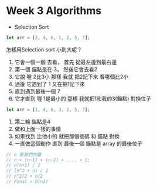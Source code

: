 # Week 3 Algorithms

- Selection Sort

``` javascript
let arr = [3, 4, 6, 1, 2, 5, 7];
```

怎樣用Selection sort 小到大呢？
1. 它會一個一個 去看， 首先 從最左邊到最右邊
2. 第一個 錨點是在 3， 然後它會去看2
3. 它說 喔 2比3小 那樣 我就 把2記下來 看哪個比2小
4. 過後 它遇到了 1 又在把1記下來
5. 直到遇到最後一個 7 
6. 它才直到 喔 1是最小的 那樣 我就把1和我的3(錨點) 對換位子

``` javascript
let arr = [1, 4, 6, 3, 2, 5, 7];
```

1. 第二輪 錨點是4 
2. 做和上面一樣的事情
3. 如果找到 比他小的 就把那個號碼 和 錨點 對換
4. 一直做這個動作 直到 最後一個 錨點是 array 的最後位子


```javascript
// n 是我們的錨
// n + (n-1) + (n-2) + .... + 1;
// n(n+1) / 2
// (n^2 + n) / 2
// n^2/2 + n/2
// Final > O(n2)

```

